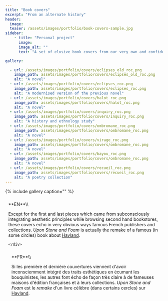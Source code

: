 ```yaml
---
title: "Book covers"
excerpt: "From an alternate history"
header:
  image:
  teaser: /assets/images/portfolio/book-covers-sample.jpg
sidebar:
    - title: "Personal project"
      image:
      image_alt: ""
      text: "A set of elusive book covers from our very own and confidential collection.|Un ensemble de couvertures de livres introuvables, tirés de notre collection très personnelle."

gallery:

  - url: /assets/images/portfolio/covers/eclipses_old_roc.png
    image_path: assets/images/portfolio/covers/eclipses_old_roc.png
    alt: "A novel"
  - url: /assets/images/portfolio/covers/eclipses_roc.png
    image_path: assets/images/portfolio/covers/eclipses_roc.png
    alt: "A modernised version of the previous novel"
  - url: /assets/images/portfolio/covers/halot_roc.png
    image_path: assets/images/portfolio/covers/halot_roc.png
    alt: "A novel"
  - url: /assets/images/portfolio/covers/inquiry_roc.png
    image_path: assets/images/portfolio/covers/inquiry_roc.png
    alt: "A history and ethnology study"
  - url: /assets/images/portfolio/covers/ombromane_roc.png
    image_path: assets/images/portfolio/covers/ombromane_roc.png
    alt: "A novel"
  - url: /assets/images/portfolio/covers/virage_roc.png
    image_path: assets/images/portfolio/covers/ombromane_roc.png
    alt: "A novel"
  - url: /assets/images/portfolio/covers/bayou_roc.png
    image_path: assets/images/portfolio/covers/ombromane_roc.png
    alt: "A novel"
  - url: /assets/images/portfolio/covers/recueil_roc.png
    image_path: assets/images/portfolio/covers/recueil_roc.png
    alt: "A poetry collection"
---
```

<style>
/* Create two equal columns that floats next to each other */
.row {
  display: flex;
}

/* Create two equal columns that sits next to each other */
.column {
  flex: 50%;
  padding: 10px;
}
/* Clear floats after the columns */
.row:after {
  content: "";
  display: table;
  clear: both;
}
</style>

{% include gallery caption="" %}

<div class="row">
  <div class="column" markdown="span">
**EN**\\

Except for the first and last pieces which came from subconsciously integrating aesthetic principles while browsing second hand bookstores, these covers echo in very obvious ways famous French publishers and collections. *Upon Stone and Foam* is actually the remake of a famous (in some circles) book about [Havland](https://statinstitut.github.io/).

    </div>
  <div class="column" markdown="span">
**FR**\\

Si les première et dernière couvertures viennent d'avoir inconsciemment intégré des traits esthétiques en écumant les bouquinistes, les autres font écho de façon très claire à de fameuses  maisons d'édition françaises et à leurs collections. *Upon Stone and Foam* est le *remake* d'un livre célèbre (dans certains cercles) sur [Havland](https://statinstitut.github.io/).


  </div>
</div>
